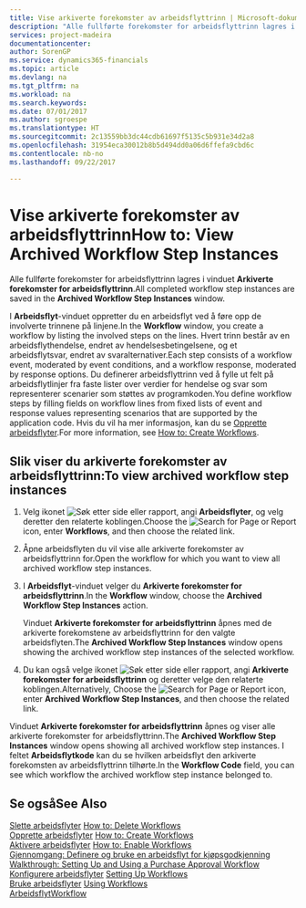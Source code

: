```yaml
---
title: Vise arkiverte forekomster av arbeidsflyttrinn | Microsoft-dokumentasjon
description: "Alle fullførte forekomster for arbeidsflyttrinn lagres i vinduet **Arkiverte forekomster for arbeidsflyttrinn**."
services: project-madeira
documentationcenter: 
author: SorenGP
ms.service: dynamics365-financials
ms.topic: article
ms.devlang: na
ms.tgt_pltfrm: na
ms.workload: na
ms.search.keywords: 
ms.date: 07/01/2017
ms.author: sgroespe
ms.translationtype: HT
ms.sourcegitcommit: 2c13559bb3dc44cdb61697f5135c5b931e34d2a8
ms.openlocfilehash: 31954eca30012b8b5d494dd0a06d6ffefa9cbd6c
ms.contentlocale: nb-no
ms.lasthandoff: 09/22/2017

---
```

# <a name="how-to-view-archived-workflow-step-instances"></a><span data-ttu-id="accb5-103">Vise arkiverte forekomster av arbeidsflyttrinn</span><span class="sxs-lookup"><span data-stu-id="accb5-103">How to: View Archived Workflow Step Instances</span></span>
<span data-ttu-id="accb5-104">Alle fullførte forekomster for arbeidsflyttrinn lagres i vinduet **Arkiverte forekomster for arbeidsflyttrinn**.</span><span class="sxs-lookup"><span data-stu-id="accb5-104">All completed workflow step instances are saved in the **Archived Workflow Step Instances** window.</span></span>  

 <span data-ttu-id="accb5-105">I **Arbeidsflyt**-vinduet oppretter du en arbeidsflyt ved å føre opp de involverte trinnene på linjene.</span><span class="sxs-lookup"><span data-stu-id="accb5-105">In the **Workflow** window, you create a workflow by listing the involved steps on the lines.</span></span> <span data-ttu-id="accb5-106">Hvert trinn består av en arbeidsflythendelse, endret av hendelsesbetingelsene, og et arbeidsflytsvar, endret av svaralternativer.</span><span class="sxs-lookup"><span data-stu-id="accb5-106">Each step consists of a workflow event, moderated by event conditions, and a workflow response, moderated by response options.</span></span> <span data-ttu-id="accb5-107">Du definerer arbeidsflyttrinn ved å fylle ut felt på arbeidsflytlinjer fra faste lister over verdier for hendelse og svar som representerer scenarier som støttes av programkoden.</span><span class="sxs-lookup"><span data-stu-id="accb5-107">You define workflow steps by filling fields on workflow lines from fixed lists of event and response values representing scenarios that are supported by the application code.</span></span> <span data-ttu-id="accb5-108">Hvis du vil ha mer informasjon, kan du se [Opprette arbeidsflyter](across-how-to-create-workflows.md).</span><span class="sxs-lookup"><span data-stu-id="accb5-108">For more information, see [How to: Create Workflows](across-how-to-create-workflows.md).</span></span>  

## <a name="to-view-archived-workflow-step-instances"></a><span data-ttu-id="accb5-109">Slik viser du arkiverte forekomster av arbeidsflyttrinn:</span><span class="sxs-lookup"><span data-stu-id="accb5-109">To view archived workflow step instances</span></span>  
1.  <span data-ttu-id="accb5-110">Velg ikonet ![Søk etter side eller rapport](media/ui-search/search_small.png "Ikonet Søk etter side eller rapport"), angi **Arbeidsflyter**, og velg deretter den relaterte koblingen.</span><span class="sxs-lookup"><span data-stu-id="accb5-110">Choose the ![Search for Page or Report](media/ui-search/search_small.png "Search for Page or Report icon") icon, enter **Workflows**, and then choose the related link.</span></span>  
2.  <span data-ttu-id="accb5-111">Åpne arbeidsflyten du vil vise alle arkiverte forekomster av arbeidsflyttrinn for.</span><span class="sxs-lookup"><span data-stu-id="accb5-111">Open the workflow for which you want to view all archived workflow step instances.</span></span>  
3.  <span data-ttu-id="accb5-112">I **Arbeidsflyt**-vinduet velger du **Arkiverte forekomster for arbeidsflyttrinn**.</span><span class="sxs-lookup"><span data-stu-id="accb5-112">In the **Workflow** window, choose the **Archived Workflow Step Instances** action.</span></span>  

    <span data-ttu-id="accb5-113">Vinduet **Arkiverte forekomster for arbeidsflyttrinn** åpnes med de arkiverte forekomstene av arbeidsflyttrinn for den valgte arbeidsflyten.</span><span class="sxs-lookup"><span data-stu-id="accb5-113">The **Archived Workflow Step Instances** window opens showing the archived workflow step instances of the selected workflow.</span></span>  
4.  <span data-ttu-id="accb5-114">Du kan også velge ikonet ![Søk etter side eller rapport](media/ui-search/search_small.png "Ikonet Søk etter side eller rapport"), angi **Arkiverte forekomster for arbeidsflyttrinn** og deretter velge den relaterte koblingen.</span><span class="sxs-lookup"><span data-stu-id="accb5-114">Alternatively, Choose the ![Search for Page or Report](media/ui-search/search_small.png "Search for Page or Report icon") icon, enter **Archived Workflow Step Instances**, and then choose the related link.</span></span>  

<span data-ttu-id="accb5-115">Vinduet **Arkiverte forekomster for arbeidsflyttrinn** åpnes og viser alle arkiverte forekomster for arbeidsflyttrinn.</span><span class="sxs-lookup"><span data-stu-id="accb5-115">The **Archived Workflow Step Instances** window opens showing all archived workflow step instances.</span></span> <span data-ttu-id="accb5-116">I feltet **Arbeidsflytkode** kan du se hvilken arbeidsflyt den arkiverte forekomsten av arbeidsflyttrinn tilhørte.</span><span class="sxs-lookup"><span data-stu-id="accb5-116">In the **Workflow Code** field, you can see which workflow the archived workflow step instance belonged to.</span></span>  

## <a name="see-also"></a><span data-ttu-id="accb5-117">Se også</span><span class="sxs-lookup"><span data-stu-id="accb5-117">See Also</span></span>  
 <span data-ttu-id="accb5-118">[Slette arbeidsflyter](across-how-to-delete-workflows.md) </span><span class="sxs-lookup"><span data-stu-id="accb5-118">[How to: Delete Workflows](across-how-to-delete-workflows.md) </span></span>  
 <span data-ttu-id="accb5-119">[Opprette arbeidsflyter](across-how-to-create-workflows.md) </span><span class="sxs-lookup"><span data-stu-id="accb5-119">[How to: Create Workflows](across-how-to-create-workflows.md) </span></span>  
 <span data-ttu-id="accb5-120">[Aktivere arbeidsflyter](across-how-to-enable-workflows.md) </span><span class="sxs-lookup"><span data-stu-id="accb5-120">[How to: Enable Workflows](across-how-to-enable-workflows.md) </span></span>  
 <span data-ttu-id="accb5-121">[Gjennomgang: Definere og bruke en arbeidsflyt for kjøpsgodkjenning](walkthrough-setting-up-and-using-a-purchase-approval-workflow.md) </span><span class="sxs-lookup"><span data-stu-id="accb5-121">[Walkthrough: Setting Up and Using a Purchase Approval Workflow](walkthrough-setting-up-and-using-a-purchase-approval-workflow.md) </span></span>  
 <span data-ttu-id="accb5-122">[Konfigurere arbeidsflyter](across-set-up-workflows.md) </span><span class="sxs-lookup"><span data-stu-id="accb5-122">[Setting Up Workflows](across-set-up-workflows.md) </span></span>  
 <span data-ttu-id="accb5-123">[Bruke arbeidsflyter](across-use-workflows.md) </span><span class="sxs-lookup"><span data-stu-id="accb5-123">[Using Workflows](across-use-workflows.md) </span></span>  
 [<span data-ttu-id="accb5-124">Arbeidsflyt</span><span class="sxs-lookup"><span data-stu-id="accb5-124">Workflow</span></span>](across-workflow.md)

